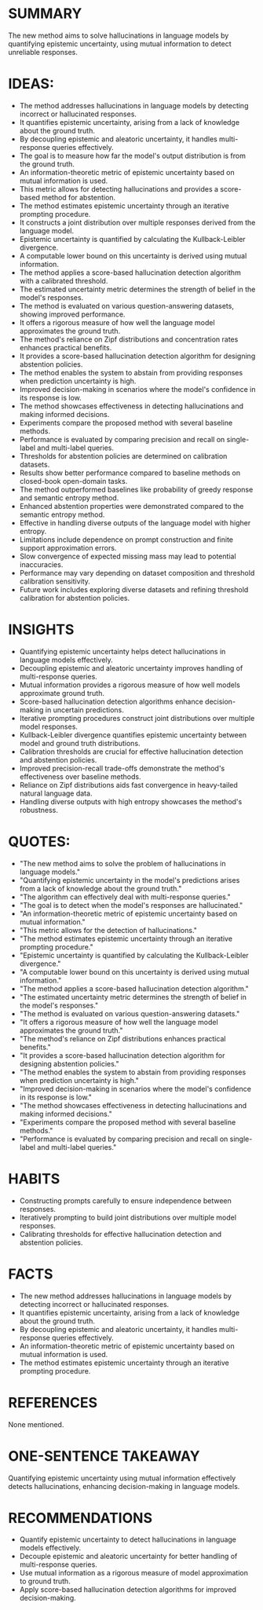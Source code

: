 # SUMMARY
The new method aims to solve hallucinations in language models by quantifying epistemic uncertainty, using mutual information to detect unreliable responses.

# IDEAS:
- The method addresses hallucinations in language models by detecting incorrect or hallucinated responses.
- It quantifies epistemic uncertainty, arising from a lack of knowledge about the ground truth.
- By decoupling epistemic and aleatoric uncertainty, it handles multi-response queries effectively.
- The goal is to measure how far the model's output distribution is from the ground truth.
- An information-theoretic metric of epistemic uncertainty based on mutual information is used.
- This metric allows for detecting hallucinations and provides a score-based method for abstention.
- The method estimates epistemic uncertainty through an iterative prompting procedure.
- It constructs a joint distribution over multiple responses derived from the language model.
- Epistemic uncertainty is quantified by calculating the Kullback-Leibler divergence.
- A computable lower bound on this uncertainty is derived using mutual information.
- The method applies a score-based hallucination detection algorithm with a calibrated threshold.
- The estimated uncertainty metric determines the strength of belief in the model's responses.
- The method is evaluated on various question-answering datasets, showing improved performance.
- It offers a rigorous measure of how well the language model approximates the ground truth.
- The method's reliance on Zipf distributions and concentration rates enhances practical benefits.
- It provides a score-based hallucination detection algorithm for designing abstention policies.
- The method enables the system to abstain from providing responses when prediction uncertainty is high.
- Improved decision-making in scenarios where the model's confidence in its response is low.
- The method showcases effectiveness in detecting hallucinations and making informed decisions.
- Experiments compare the proposed method with several baseline methods.
- Performance is evaluated by comparing precision and recall on single-label and multi-label queries.
- Thresholds for abstention policies are determined on calibration datasets.
- Results show better performance compared to baseline methods on closed-book open-domain tasks.
- The method outperformed baselines like probability of greedy response and semantic entropy method.
- Enhanced abstention properties were demonstrated compared to the semantic entropy method.
- Effective in handling diverse outputs of the language model with higher entropy.
- Limitations include dependence on prompt construction and finite support approximation errors.
- Slow convergence of expected missing mass may lead to potential inaccuracies.
- Performance may vary depending on dataset composition and threshold calibration sensitivity.
- Future work includes exploring diverse datasets and refining threshold calibration for abstention policies.

# INSIGHTS
- Quantifying epistemic uncertainty helps detect hallucinations in language models effectively.
- Decoupling epistemic and aleatoric uncertainty improves handling of multi-response queries.
- Mutual information provides a rigorous measure of how well models approximate ground truth.
- Score-based hallucination detection algorithms enhance decision-making in uncertain predictions.
- Iterative prompting procedures construct joint distributions over multiple model responses.
- Kullback-Leibler divergence quantifies epistemic uncertainty between model and ground truth distributions.
- Calibration thresholds are crucial for effective hallucination detection and abstention policies.
- Improved precision-recall trade-offs demonstrate the method's effectiveness over baseline methods.
- Reliance on Zipf distributions aids fast convergence in heavy-tailed natural language data.
- Handling diverse outputs with high entropy showcases the method's robustness.

# QUOTES:
- "The new method aims to solve the problem of hallucinations in language models."
- "Quantifying epistemic uncertainty in the model's predictions arises from a lack of knowledge about the ground truth."
- "The algorithm can effectively deal with multi-response queries."
- "The goal is to detect when the model's responses are hallucinated."
- "An information-theoretic metric of epistemic uncertainty based on mutual information."
- "This metric allows for the detection of hallucinations."
- "The method estimates epistemic uncertainty through an iterative prompting procedure."
- "Epistemic uncertainty is quantified by calculating the Kullback-Leibler divergence."
- "A computable lower bound on this uncertainty is derived using mutual information."
- "The method applies a score-based hallucination detection algorithm."
- "The estimated uncertainty metric determines the strength of belief in the model's responses."
- "The method is evaluated on various question-answering datasets."
- "It offers a rigorous measure of how well the language model approximates the ground truth."
- "The method's reliance on Zipf distributions enhances practical benefits."
- "It provides a score-based hallucination detection algorithm for designing abstention policies."
- "The method enables the system to abstain from providing responses when prediction uncertainty is high."
- "Improved decision-making in scenarios where the model's confidence in its response is low."
- "The method showcases effectiveness in detecting hallucinations and making informed decisions."
- "Experiments compare the proposed method with several baseline methods."
- "Performance is evaluated by comparing precision and recall on single-label and multi-label queries."

# HABITS
- Constructing prompts carefully to ensure independence between responses.
- Iteratively prompting to build joint distributions over multiple model responses.
- Calibrating thresholds for effective hallucination detection and abstention policies.

# FACTS
- The new method addresses hallucinations in language models by detecting incorrect or hallucinated responses.
- It quantifies epistemic uncertainty, arising from a lack of knowledge about the ground truth.
- By decoupling epistemic and aleatoric uncertainty, it handles multi-response queries effectively.
- An information-theoretic metric of epistemic uncertainty based on mutual information is used.
- The method estimates epistemic uncertainty through an iterative prompting procedure.

# REFERENCES
None mentioned.

# ONE-SENTENCE TAKEAWAY
Quantifying epistemic uncertainty using mutual information effectively detects hallucinations, enhancing decision-making in language models.

# RECOMMENDATIONS
- Quantify epistemic uncertainty to detect hallucinations in language models effectively.
- Decouple epistemic and aleatoric uncertainty for better handling of multi-response queries.
- Use mutual information as a rigorous measure of model approximation to ground truth.
- Apply score-based hallucination detection algorithms for improved decision-making.